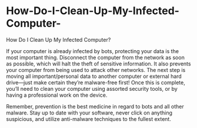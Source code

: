 # How-Do-I-Clean-Up-My-Infected-Computer-
How Do I Clean Up My Infected Computer?

If your computer is already infected by bots, protecting your data is the most important thing. Disconnect the computer from the network as soon as possible, which will halt the theft of sensitive information. It also prevents your computer from being used to attack other networks. The next step is moving all important/personal data to another computer or external hard drive—just make certain they’re malware-free first! Once this is complete, you’ll need to clean your computer using assorted security tools, or by having a professional work on the device.

Remember, prevention is the best medicine in regard to bots and all other malware. Stay up to date with your software, never click on anything suspicious, and utilize anti-malware techniques to the fullest extent.
